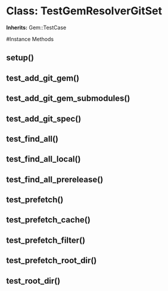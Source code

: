 # Class: TestGemResolverGitSet
**Inherits:** Gem::TestCase
    




#Instance Methods
## setup() [](#method-i-setup)

## test_add_git_gem() [](#method-i-test_add_git_gem)

## test_add_git_gem_submodules() [](#method-i-test_add_git_gem_submodules)

## test_add_git_spec() [](#method-i-test_add_git_spec)

## test_find_all() [](#method-i-test_find_all)

## test_find_all_local() [](#method-i-test_find_all_local)

## test_find_all_prerelease() [](#method-i-test_find_all_prerelease)

## test_prefetch() [](#method-i-test_prefetch)

## test_prefetch_cache() [](#method-i-test_prefetch_cache)

## test_prefetch_filter() [](#method-i-test_prefetch_filter)

## test_prefetch_root_dir() [](#method-i-test_prefetch_root_dir)

## test_root_dir() [](#method-i-test_root_dir)

